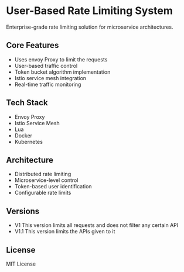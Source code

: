# User-Based Rate Limiting System

Enterprise-grade rate limiting solution for microservice architectures.

## Core Features
- Uses envoy Proxy to limit the requests
- User-based traffic control
- Token bucket algorithm implementation
- Istio service mesh integration
- Real-time traffic monitoring

## Tech Stack
- Envoy Proxy
- Istio Service Mesh
- Lua
- Docker
- Kubernetes

## Architecture
- Distributed rate limiting
- Microservice-level control
- Token-based user identification
- Configurable rate limits

## Versions

- V1
This version limits all requests and does not filter any certain API
- V1.1
This version limits the APIs given to it

## License
MIT License
